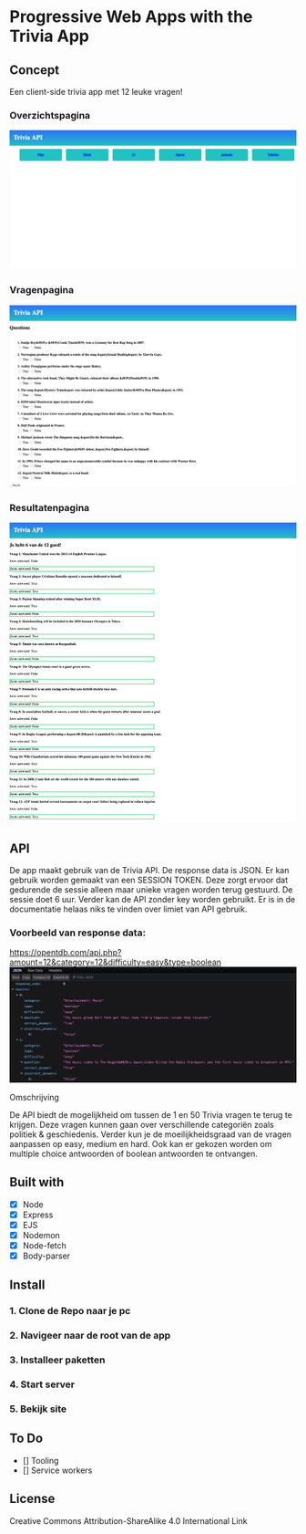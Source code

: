 # Progressive Web Apps with the Trivia App

## Concept

Een client-side trivia app met 12 leuke vragen!

### Overzichtspagina

![Overzichtspagina](https://raw.githubusercontent.com/randy554/progressive-web-apps-1920/master/docs/img/homepage.png)

### Vragenpagina

![Exercises](https://raw.githubusercontent.com/randy554/progressive-web-apps-1920/master/docs/img/questionpage.png)  
 
### Resultatenpagina 

![Exercises](https://raw.githubusercontent.com/randy554/progressive-web-apps-1920/master/docs/img/resultspage.png)


## API 

De app maakt gebruik van de Trivia API. De response data is JSON. Er kan gebruik worden gemaakt van een SESSION TOKEN. Deze zorgt ervoor dat gedurende de sessie alleen maar unieke vragen worden terug gestuurd. De sessie doet 6 uur. Verder kan de API zonder key worden gebruikt. Er is in de documentatie helaas niks te vinden over limiet van API gebruik.

### Voorbeeld van response data:

https://opentdb.com/api.php?amount=12&category=12&difficulty=easy&type=boolean
![Trivia API](https://raw.githubusercontent.com/randy554/progressive-web-apps-1920/master/docs/img/https_opentdb_API.png)

Omschrijving

De API biedt de mogelijkheid om tussen de 1 en 50 Trivia vragen te terug te krijgen. Deze vragen kunnen gaan over verschillende categoriën zoals politiek & geschiedenis. Verder kun je de moeilijkheidsgraad van de vragen aanpassen op easy, medium en hard. Ook kan er gekozen worden om multiple choice antwoorden of boolean antwoorden te ontvangen.

## Built with

- [x] Node 
- [x] Express
- [x] EJS
- [x] Nodemon
- [x] Node-fetch
- [x] Body-parser

## Install

### 1. Clone de Repo naar je pc

### 2. Navigeer naar de root van de app

### 3. Installeer paketten

### 4. Start server

### 5. Bekijk site


## To Do

- [] Tooling
- [] Service workers

## License

Creative Commons Attribution-ShareAlike 4.0 International Link 
